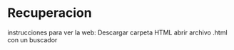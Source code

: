 # Recuperacion
instrucciones para ver la web:
Descargar carpeta HTML
abrir archivo .html con un buscador
